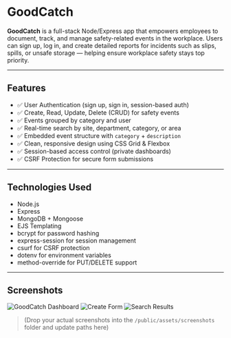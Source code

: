 # GoodCatch 

**GoodCatch** is a full-stack Node/Express app that empowers employees to document, track, and manage safety-related events in the workplace. Users can sign up, log in, and create detailed reports for incidents such as slips, spills, or unsafe storage — helping ensure workplace safety stays top priority.

---

## Features

- ✅ User Authentication (sign up, sign in, session-based auth)
- ✅ Create, Read, Update, Delete (CRUD) for safety events
- ✅ Events grouped by category and user
- ✅ Real-time search by site, department, category, or area
- ✅ Embedded event structure with `category` + `description`
- ✅ Clean, responsive design using CSS Grid & Flexbox
- ✅ Session-based access control (private dashboards)
- ✅ CSRF Protection for secure form submissions

---

## Technologies Used

- Node.js
- Express
- MongoDB + Mongoose
- EJS Templating
- bcrypt for password hashing
- express-session for session management
- csurf for CSRF protection
- dotenv for environment variables
- method-override for PUT/DELETE support

---

## Screenshots

![GoodCatch Dashboard](public/assets/screenshots/dashboard.png)
![Create Form](public/assets/screenshots/create-form.png)
![Search Results](public/assets/screenshots/search-results.png)

> (Drop your actual screenshots into the `/public/assets/screenshots` folder and update paths here)
